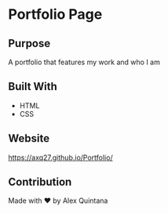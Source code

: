 # Portfolio Page

## Purpose 
A portfolio that features my work and who I am

## Built With
* HTML
* CSS

## Website
https://axq27.github.io/Portfolio/

## Contribution
Made with ❤️ by Alex Quintana
